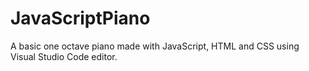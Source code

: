 # JavaScriptPiano
A basic one octave piano made with JavaScript, HTML and CSS using Visual Studio Code editor.
